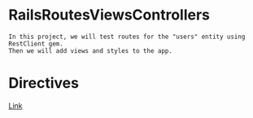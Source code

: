 # RailsRoutesViewsControllers

    In this project, we will test routes for the "users" entity using RestClient gem.
    Then we will add views and styles to the app.    

# Directives

 [Link](https://www.theodinproject.com/courses/ruby-on-rails/lessons/basic-routes-views-and-controllers)
